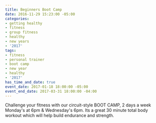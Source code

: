 ```yaml
---
title: Beginners Boot Camp
date: 2016-11-29 15:23:00 -05:00
categories:
- getting healthy
- fitness
- group fitness
- healthy
- new years
- '2017'
tags:
- fitness
- personal trainer
- boot camp
- new year
- healthy
- '2017'
has_time_and_date: true
event_date: 2017-01-18 18:00:00 -05:00
event_end_date: 2017-03-31 18:00:00 -04:00
---
```




Challenge your fitness with our circuit-style BOOT CAMP,  2 days a week Monday's at 6pm & Wednesday's 6pm. Its a great 30 minute total body workout which will help build endurance and strength. 
